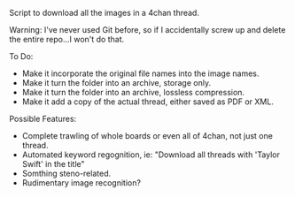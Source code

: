 Script to download all the images in a 4chan thread.

Warning: I've never used Git before, so if I accidentally screw up and delete the entire repo...I won't do that. 

To Do:

* Make it incorporate the original file names into the image names.
* Make it turn the folder into an archive, storage only.
* Make it turn the folder into an archive, lossless compression.
* Make it add a copy of the actual thread, either saved as PDF or XML.

Possible Features:

* Complete trawling of whole boards or even all of 4chan, not just one thread.
* Automated keyword regognition, ie: "Download all threads with 'Taylor Swift' in the title"
* Somthing steno-related.
* Rudimentary image recognition?
